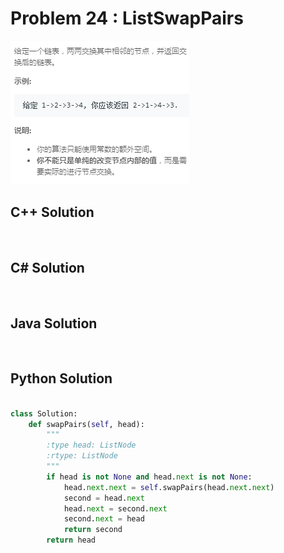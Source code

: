 
# Problem 24 : ListSwapPairs

<img src="https://github.com/Peefy/PeefyLeetCode/blob/master/doc/1-100/24.ListSwapPairs/problem.png"/>




## C++ Solution

```c++



```

## C# Solution

```csharp



```

## Java Solution

```java



```

## Python Solution

```python

class Solution:
    def swapPairs(self, head):
        """
        :type head: ListNode
        :rtype: ListNode
        """
        if head is not None and head.next is not None:
            head.next.next = self.swapPairs(head.next.next)
            second = head.next
            head.next = second.next
            second.next = head
            return second
        return head

```



